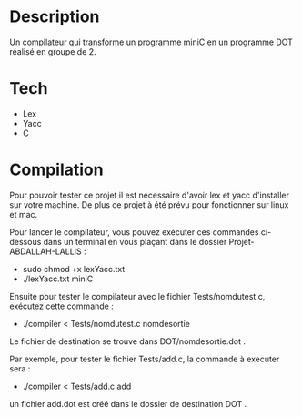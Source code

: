 # Description 

Un compilateur qui transforme un programme miniC en un programme DOT réalisé en groupe de 2. 

# Tech

- Lex
- Yacc
- C

# Compilation

Pour pouvoir tester ce projet il est necessaire d'avoir lex et yacc d'installer sur votre machine.
De plus ce projet à été prévu pour fonctionner sur linux et mac.

Pour lancer le compilateur, vous pouvez exécuter ces commandes ci-dessous dans un terminal en vous plaçant dans le dossier Projet-ABDALLAH-LALLIS :

-  sudo chmod +x lexYacc.txt
-	./lexYacc.txt miniC

Ensuite pour tester le compilateur avec le fichier Tests/nomdutest.c, exécutez cette commande :

-	./compiler < Tests/nomdutest.c nomdesortie

Le fichier de destination se trouve dans DOT/nomdesortie.dot .

Par exemple, pour tester le fichier Tests/add.c, la commande à executer sera :

-	./compiler < Tests/add.c add

un fichier add.dot est créé dans le dossier de destination DOT .

